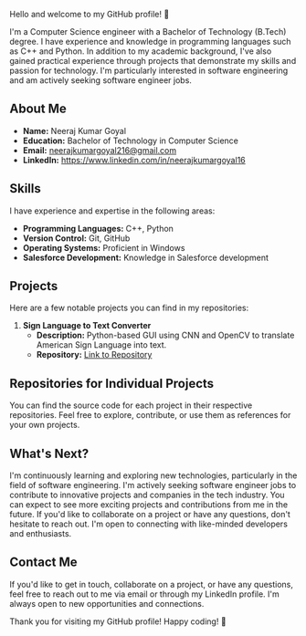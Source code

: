 
Hello and welcome to my GitHub profile! 👋

I'm a Computer Science engineer with a Bachelor of Technology (B.Tech) degree. I have experience and knowledge in programming languages such as C++ and Python. In addition to my academic background, I've also gained practical experience through projects that demonstrate my skills and passion for technology. I'm particularly interested in software engineering and am actively seeking software engineer jobs.

## About Me

- **Name:** Neeraj Kumar Goyal
- **Education:** Bachelor of Technology in Computer Science
- **Email:** neerajkumargoyal216@gmail.com
- **LinkedIn:** https://www.linkedin.com/in/neerajkumargoyal16

## Skills

I have experience and expertise in the following areas:

- **Programming Languages:** C++, Python
- **Version Control:** Git, GitHub
- **Operating Systems:** Proficient in Windows
- **Salesforce Development:** Knowledge in Salesforce development

## Projects

Here are a few notable projects you can find in my repositories:

1. **Sign Language to Text Converter**
   - **Description:** Python-based GUI using CNN and OpenCV to translate American Sign Language into text.
   - **Repository:** [Link to Repository](https://github.com/NeerajKumarGoyal/SigntoLanguageConverter.git)
<!--
2. **Car Showroom Management System with Data Visualization**
   - **Description:** Python project for managing customer reservations and visualizing data using Tkinter and Matplotlib.
   - **Repository:** [Link to Repository](https://github.com/yourusername/car-showroom-management)

3. **Face Detection**
   - **Description:** OpenCV-based project to detect and highlight faces in images and videos.
   - **Repository:** [Link to Repository](https://github.com/yourusername/face-detection)

4. **Question Paper Generator**
   - **Description:** Python tool for creating question papers with various question sets and difficulty levels.
   - **Repository:** [Link to Repository](https://github.com/yourusername/question-paper-generator)
   -->

## Repositories for Individual Projects

You can find the source code for each project in their respective repositories. Feel free to explore, contribute, or use them as references for your own projects.

## What's Next?

I'm continuously learning and exploring new technologies, particularly in the field of software engineering. I'm actively seeking software engineer jobs to contribute to innovative projects and companies in the tech industry. You can expect to see more exciting projects and contributions from me in the future. If you'd like to collaborate on a project or have any questions, don't hesitate to reach out. I'm open to connecting with like-minded developers and enthusiasts.

## Contact Me

If you'd like to get in touch, collaborate on a project, or have any questions, feel free to reach out to me via email or through my LinkedIn profile. I'm always open to new opportunities and connections.

Thank you for visiting my GitHub profile! Happy coding! 🚀

